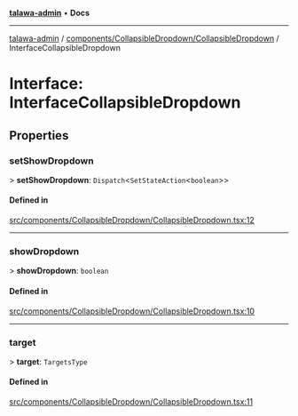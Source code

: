 [**talawa-admin**](../../../../README.md) • **Docs**

***

[talawa-admin](../../../../modules.md) / [components/CollapsibleDropdown/CollapsibleDropdown](../README.md) / InterfaceCollapsibleDropdown

# Interface: InterfaceCollapsibleDropdown

## Properties

### setShowDropdown

\> **setShowDropdown**: `Dispatch`\<`SetStateAction`\<`boolean`\>\>

#### Defined in

[src/components/CollapsibleDropdown/CollapsibleDropdown.tsx:12](https://github.com/PalisadoesFoundation/talawa-admin/blob/7496bb3a4c3730e7e3caee73f8bf91c3031e4ae6/src/components/CollapsibleDropdown/CollapsibleDropdown.tsx#L12)

***

### showDropdown

\> **showDropdown**: `boolean`

#### Defined in

[src/components/CollapsibleDropdown/CollapsibleDropdown.tsx:10](https://github.com/PalisadoesFoundation/talawa-admin/blob/7496bb3a4c3730e7e3caee73f8bf91c3031e4ae6/src/components/CollapsibleDropdown/CollapsibleDropdown.tsx#L10)

***

### target

\> **target**: `TargetsType`

#### Defined in

[src/components/CollapsibleDropdown/CollapsibleDropdown.tsx:11](https://github.com/PalisadoesFoundation/talawa-admin/blob/7496bb3a4c3730e7e3caee73f8bf91c3031e4ae6/src/components/CollapsibleDropdown/CollapsibleDropdown.tsx#L11)

